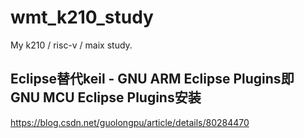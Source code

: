 # wmt_k210_study
My k210 / risc-v / maix study.

## Eclipse替代keil - GNU ARM Eclipse Plugins即 GNU MCU Eclipse Plugins安装  
https://blog.csdn.net/guolongpu/article/details/80284470  
